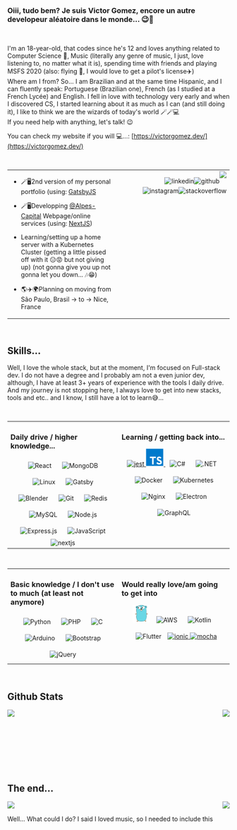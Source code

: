<style>
td, th {
   border: none!important;
}
</style>

### Oiii, tudo bem? Je suis Victor Gomez, encore un autre developeur aléatoire dans le monde... 😉👋  
  

<br/>  

I'm an 18-year-old, that codes since he's 12 and loves anything related to Computer Science 🥰, Music (literally any genre of music, I just, love listening to, no matter what it is), spending time with friends and playing MSFS 2020 (also: flying 🤤, I would love to get a pilot's license✈️) <br/>
Where am I from? So... I am Brazilian and at the same time Hispanic, and I can fluently speak: Portuguese (Brazilian one), French (as I studied at a French Lycée) and English. I fell in love with technology very early and when I discovered CS, I started learning about it as much as I can (and still doing it), I like to think we are the wizards of today's world 🪄🪄💻  
If you need help with anything, let's talk! 😉
  

You can check my website if you will 💻...:
[https://victorgomez.dev/](https://victorgomez.dev/)    
  

<br/>  

 <table align="center"><tr><td valign="top" width="50%">


  - 🪄🖥️2nd version of my personal portfolio (using: [GatsbyJS](https://www.gatsbyjs.com/)
  
  - 🪄🖥️Developping [@Alpes-Capital](https://github.com/Alpes-Capital) Webpage/online services (using: [NextJS](https://nextjs.org/))
  
  - Learning/setting up a home server with a Kubernetes Cluster (getting a little pissed off with it 😑😡 but not giving up) (not gonna give you up not gonna let you down... 🎶😁)
  
   - 🌎✈️🌍Planning on moving from São Paulo, Brasil -> to -> Nice, France  

</td><td valign="top" width="50%">
 <img src="https://readme-typing-svg.herokuapp.com?font=JetBrains++Mono&color=FFBA48&size=30&multiline=true&height=100&lines=What+am+I+doing%3F+;Just%2C+coding+a+dinosaur..." align="right" />
  <p align="right">
  <a href="https://github.com/Vicg853" target="_blank" align="right">
    <img src=https://img.shields.io/badge/github-%2324292e.svg?&style=for-the-badge&logo=github&logoColor=white alt=github style="margin-bottom: 5px;" align="right" />
  </a>
  <a href="https://linkedin.com/in/victor-rosa-gomez-15953a171" target="_blank" align="right">
   <img src=https://img.shields.io/badge/linkedin-%231E77B5.svg?&style=for-the-badge&logo=linkedin&logoColor=white alt=linkedin style="margin-bottom: 5px;" align="right" />
  </a>
  <a href="https://stackoverflow.com/users/11699778" target="_blank" align="right">
   <img src=https://img.shields.io/badge/stackoverflow-%23F28032.svg?&style=for-the-badge&logo=stackoverflow&logoColor=white alt=stackoverflow style="margin-bottom: 5px;" align="right" />
  </a>
  <a href="https://instagram.com/victor_g853" target="_blank" align="right">
   <img src=https://img.shields.io/badge/instagram-%23000000.svg?&style=for-the-badge&logo=instagram&logoColor=white alt=instagram style="margin-bottom: 5px;" align="right" />
  </a>  
</td></tr></table>  


<br/>  


## Skills...  
Well, I love the whole stack, but at the moment, I'm focused on Full-stack dev. I do not have a degree and I probably am not a even junior dev, although, I have at least 3+ years of experience with the tools I daily drive. And my journey is not stopping here, I always love to get into new stacks, tools and etc.. and I know, I still have a lot to learn😅...
  

<br/>  

<table align="center"><tr><td valign="top" width="50%">



### Daily drive / higher knowledge...  
<div align="center">  
<img style="margin: 10px" src="https://profilinator.rishav.dev/skills-assets/react-original-wordmark.svg" alt="React" height="50" />  
<img style="margin: 10px" src="https://profilinator.rishav.dev/skills-assets/mongodb-original-wordmark.svg" alt="MongoDB" height="50" />  
<img style="margin: 10px" src="https://profilinator.rishav.dev/skills-assets/linux-original.svg" alt="Linux" height="50" />  
<img style="margin: 10px" src="https://profilinator.rishav.dev/skills-assets/gatsby.png" alt="Gatsby" height="50" />  
<img style="margin: 10px" src="https://profilinator.rishav.dev/skills-assets/blender_community_badge_white.svg" alt="Blender" height="50" />  
<img style="margin: 10px" src="https://profilinator.rishav.dev/skills-assets/git-scm-icon.svg" alt="Git" height="50" />  
<img style="margin: 10px" src="https://profilinator.rishav.dev/skills-assets/redis-original-wordmark.svg" alt="Redis" height="50" />  
<img style="margin: 10px" src="https://profilinator.rishav.dev/skills-assets/mysql-original-wordmark.svg" alt="MySQL" height="50" />  
<img style="margin: 10px" src="https://profilinator.rishav.dev/skills-assets/nodejs-original-wordmark.svg" alt="Node.js" height="50" />  
<img style="margin: 10px" src="https://profilinator.rishav.dev/skills-assets/express-original-wordmark.svg" alt="Express.js" height="50" />  
<img style="margin: 10px" src="https://profilinator.rishav.dev/skills-assets/javascript-original.svg" alt="JavaScript" height="50" />  
<img src="https://camo.githubusercontent.com/8c05b5bd744a8809e53a261afe7cbfddf885da1388cd3e2226e5ca57ba10009a/68747470733a2f2f6d656469612e646973636f72646170702e6e65742f6174746163686d656e74732f3832363834343539343436343438393439342f3836363738383938383533383538353132382f363837343734373037333361326632663662363137353733373437353632363832653634363537363266363936643637326636653635373837343661373332653336333333333338363533333632333132653730366536372e706e673f77696474683d343535266865696768743d343939" alt="nextjs" width="40" height="40"/>
</div>

</td><td valign="top" width="50%">



### Learning / getting back into...  
<div align="center">
<a href="https://jestjs.io" target="_blank" rel="noreferrer"> <img src="https://www.vectorlogo.zone/logos/jestjsio/jestjsio-icon.svg" alt="jest" width="40" height="40"/> </a>
<a href="https://www.typescriptlang.org/" target="_blank" rel="noreferrer"> <img src="https://raw.githubusercontent.com/devicons/devicon/master/icons/typescript/typescript-original.svg" alt="typescript" width="40" height="40"/> </a>
<img style="margin: 10px" src="https://profilinator.rishav.dev/skills-assets/csharp-original.svg" alt="C#" height="50" />  
<img style="margin: 10px" src="https://profilinator.rishav.dev/skills-assets/dot-net-original-wordmark.svg" alt=".NET" height="50" />  
<img style="margin: 10px" src="https://profilinator.rishav.dev/skills-assets/docker-original-wordmark.svg" alt="Docker" height="50" />  
<img style="margin: 10px" src="https://profilinator.rishav.dev/skills-assets/kubernetes-icon.svg" alt="Kubernetes" height="50" />  
<img style="margin: 10px" src="https://profilinator.rishav.dev/skills-assets/nginx-original.svg" alt="Nginx" height="50" />  
<img style="margin: 10px" src="https://profilinator.rishav.dev/skills-assets/electron-original.svg" alt="Electron" height="50" />  
<img style="margin: 10px" src="https://profilinator.rishav.dev/skills-assets/graphql.png" alt="GraphQL" height="50" />  
</div>  

  


</td></tr></table>  

<br/>  

<table align="center"><tr><td valign="top" width="50%">



### Basic knowledge / I don't use to much (at least not anymore)  
<div align="center">  
<img style="margin: 10px" src="https://profilinator.rishav.dev/skills-assets/python-original.svg" alt="Python" height="25" />  
<img style="margin: 10px" src="https://profilinator.rishav.dev/skills-assets/php-original.svg" alt="PHP" height="25" />  
<img style="margin: 10px" src="https://profilinator.rishav.dev/skills-assets/c-original.svg" alt="C" height="25" />  
<img style="margin: 10px" src="https://profilinator.rishav.dev/skills-assets/arduino.png" alt="Arduino" height="25" />  
<img style="margin: 10px" src="https://profilinator.rishav.dev/skills-assets/bootstrap-plain.svg" alt="Bootstrap" height="25" />  
<img style="margin: 10px" src="https://profilinator.rishav.dev/skills-assets/jquery.png" alt="jQuery" height="25" />  
</div>

</td><td valign="top" width="50%">



### Would really love/am going to get into  
<div align="center">  
<img src="https://raw.githubusercontent.com/devicons/devicon/master/icons/go/go-original.svg" alt="go" width="40" height="40"/>
<img style="margin: 10px" src="https://profilinator.rishav.dev/skills-assets/amazonwebservices-original-wordmark.svg" alt="AWS" height="25" />  
<img style="margin: 10px" src="https://profilinator.rishav.dev/skills-assets/kotlinlang-icon.svg" alt="Kotlin" height="25" />  
<img style="margin: 10px" src="https://profilinator.rishav.dev/skills-assets/flutterio-icon.svg" alt="Flutter" height="25" /> 
<a href="https://ionicframework.com" target="_blank" rel="noreferrer"> <img src="https://upload.wikimedia.org/wikipedia/commons/d/d1/Ionic_Logo.svg" alt="ionic" width="40" height="40"/> </a>
<a href="https://mochajs.org" target="_blank" rel="noreferrer"> <img src="https://www.vectorlogo.zone/logos/mochajs/mochajs-icon.svg" alt="mocha" width="40" height="40"/> </a>
</div>

</td></tr></table>  

<br/>  


## Github Stats  


<p align="center" width="100%">
 <p align="right">
  <img src="https://github-readme-stats.vercel.app/api/top-langs/?username=Vicg853&hide_border=true&layout=compact&bg_color=1b1b1b&title_color=ffba48&text_color=ffffff&icon_color=ffba48" align="right" />
 </p>
 <p align="left" >
  <img src="https://github-readme-stats.vercel.app/api?username=Vicg853&show_icons=true&count_private=true&hide_border=true&bg_color=1b1b1b&layout=compact&title_color=ffba48&text_color=ffffff&icon_color=ffba48" align="left" /> 
 </p>
</p>

</br></br></br></br></br></br></br></br>

<h2> The end... </h2>

<p align="center">
 <p align="right">
  <img src="https://spotify-github-profile.vercel.app/api/view?uid=4g83ywu4zt61daj30y15af90l&cover_image=true&theme=default" align="right" />
 </p>  
 <p align="left">
  <img align="left" src="https://komarev.com/ghpvc/?username=Vicg853&&style=flat-square" />&nbsp;
  <p align="left">Well... What could I do? I said I loved music, so I needed to include this</p>  
 </p>
</p >  
